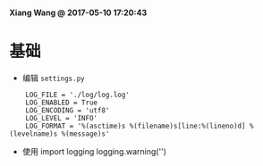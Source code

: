 #### Xiang Wang @ 2017-05-10 17:20:43


# 基础
* 编辑 `settings.py`
```
    LOG_FILE = './log/log.log'
    LOG_ENABLED = True
    LOG_ENCODING = 'utf8'
    LOG_LEVEL = 'INFO'
    LOG_FORMAT = '%(asctime)s %(filename)s[line:%(lineno)d] %(levelname)s %(message)s'
```
* 使用
    import logging
    logging.warning('')
